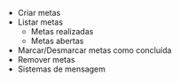 - Criar metas
- Listar metas  
    - Metas realizadas
    - Metas abertas
- Marcar/Desmarcar metas como concluída
- Remover metas 
- Sistemas de mensagem
